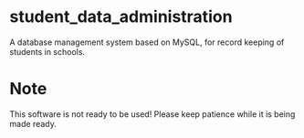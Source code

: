 # student_data_administration
 A database management system based on MySQL, for record keeping of students in schools.
# Note
This software is not ready to be used!
Please keep patience while it is being made ready.
